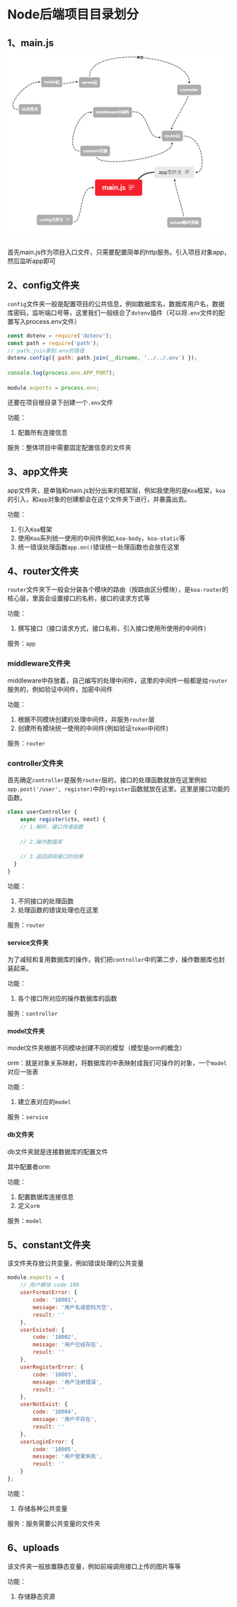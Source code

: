 # Node后端项目目录划分



## 1、main.js![1-node项目目录层级划分](../../../前端图片/node项目/1-node项目目录层级划分.PNG)

首先main.js作为项目入口文件，只需要配置简单的http服务。引入项目对象app，然后监听app即可

## 2、config文件夹

`config`文件夹一般是配置项目的公共信息，例如数据库名，数据库用户名，数据库密码，监听端口号等，这里我们一般结合了`dotenv`插件（可以将`.env`文件的配置写入process.env文件）

```js
const dotenv = require('dotenv');
const path = require('path');
// path.join拿到.env的路径
dotenv.config({ path: path.join(__dirname, '../../.env') });

console.log(process.env.APP_PORT);

module.exports = process.env;
```

还要在项目根目录下创建一个`.env`文件

功能：

1. 配置所有连接信息

服务：整体项目中需要固定配置信息的文件夹

## 3、app文件夹

app文件夹，是单独和main.js划分出来的框架层，例如我使用的是`Koa`框架，`koa`的引入，和`app`对象的创建都会在这个文件夹下进行，并暴露出去。

功能：

1. 引入`Koa`框架
2. 使用`Koa`系列统一使用的中间件例如,`koa-body`，`koa-static`等
3. 统一错误处理函数`app.on()`错误统一处理函数也会放在这里



## 4、router文件夹

`router`文件夹下一般会分装各个模块的路由（按路由区分模块），是`koa-router`的核心层，里面会设置接口的名称，接口的请求方式等

功能：

1. 撰写接口（接口请求方式，接口名称，引入接口使用所使用的中间件）

服务：`app`

### middleware文件夹

middleware中存放着，自己编写的处理中间件，这里的中间件一般都是给`router`服务的，例如验证中间件，加密中间件

功能：

1. 根据不同模块创建的处理中间件，并服务`router`层
2. 创建所有模块统一使用的中间件(例如验证`token`中间件)

服务：`router`

### controller文件夹

首先确定`controller`是服务`router`层的，接口的处理函数就放在这里例如`app.post('/user', register)`中的`register`函数就放在这里。这里是接口功能的函数。

```js
class userController {
	async register(ctx, next) {
    // 1.解析，接口传递函数
    
    // 2.操作数据库
    
    // 3.返回调用接口的结果
  }
}
```

功能：

1. 不同接口的处理函数
2. 处理函数的错误处理也在这里

服务：`router`

#### service文件夹

为了减轻和复用数据库的操作，我们把`controller`中的第二步，操作数据库也封装起来。

功能：

1. 各个接口所对应的操作数据库的函数

服务：`controller`

#### model文件夹

model文件夹根据不同模块创建不同的模型（模型是orm的概念）

orm：就是对象关系映射，将数据库的中表映射成我们可操作的对象，一个`model`对应一张表

功能：

1. 建立表对应的`model`

服务：`service`

#### db文件夹

db文件夹就是连接数据库的配置文件

其中配置者orm

功能：

1. 配置数据库连接信息
2. 定义`orm`

服务：`model`

## 5、constant文件夹

该文件夹存放公共变量，例如错误处理的公共变量

```js
module.exports = {
	// 用户模块 code 100
	userFormatError: {
		code: '10001',
		message: '用户名或密码为空',
		result: ''
	},
	userExisted: {
		code: '10002',
		message: '用户已经存在',
		result: ''
	},
	userRegisterError: {
		code: '10003',
		message: '用户注册错误',
		result: ''
	},
	userNotExist: {
		code: '10004',
		message: '用户不存在',
		result: ''
	},
	userLoginError: {
		code: '10005',
		message: '用户登录失败',
		result: ''
	}
};

```

功能：

1. 存储各种公共变量

服务：服务需要公共变量的文件夹



## 6、uploads

该文件夹一般放置静态变量，例如前端调用接口上传的图片等等

功能：

1. 存储静态资源